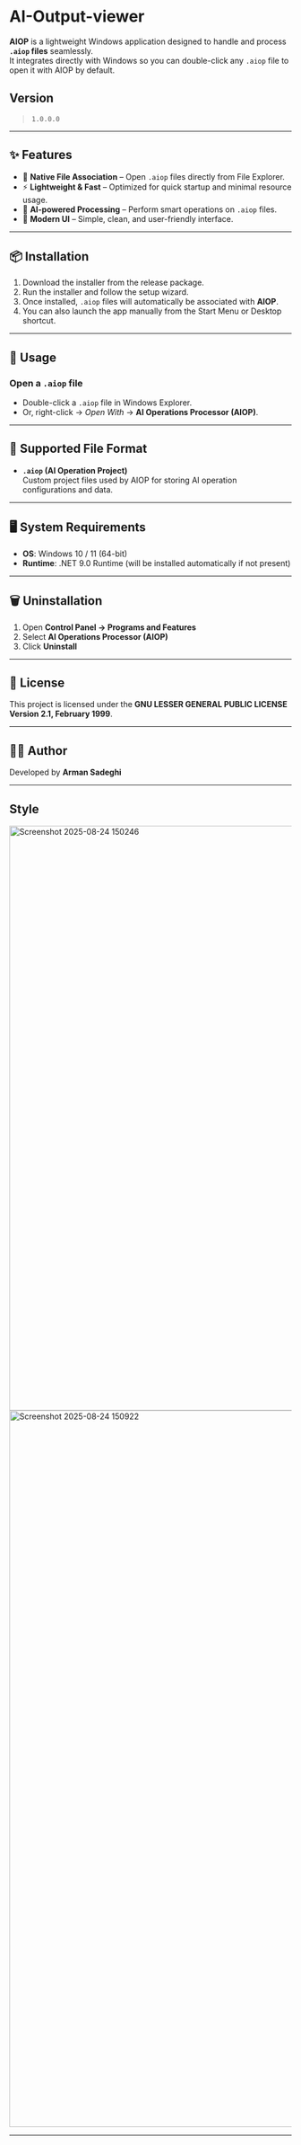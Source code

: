 # AI-Output-viewer

**AIOP** is a lightweight Windows application designed to handle and process **`.aiop` files** seamlessly.  
It integrates directly with Windows so you can double-click any `.aiop` file to open it with AIOP by default.

## Version

> ```1.0.0.0```

---

## ✨ Features

- 📂 **Native File Association** – Open `.aiop` files directly from File Explorer.  
- ⚡ **Lightweight & Fast** – Optimized for quick startup and minimal resource usage.  
- 🤖 **AI-powered Processing** – Perform smart operations on `.aiop` files.  
- 🎨 **Modern UI** – Simple, clean, and user-friendly interface.  

---

## 📦 Installation

1. Download the installer from the release package.  
2. Run the installer and follow the setup wizard.  
3. Once installed, `.aiop` files will automatically be associated with **AIOP**.  
4. You can also launch the app manually from the Start Menu or Desktop shortcut.  

---

## 🚀 Usage

### Open a `.aiop` file
- Double-click a `.aiop` file in Windows Explorer.  
- Or, right-click → *Open With* → **AI Operations Processor (AIOP)**.  

---

## 📂 Supported File Format

- **`.aiop` (AI Operation Project)**  
  Custom project files used by AIOP for storing AI operation configurations and data.  

---

## 🖥️ System Requirements

- **OS**: Windows 10 / 11 (64-bit)  
- **Runtime**: .NET 9.0 Runtime (will be installed automatically if not present)  

---

## 🗑️ Uninstallation

1. Open **Control Panel → Programs and Features**  
2. Select **AI Operations Processor (AIOP)**  
3. Click **Uninstall**  

---

## 📄 License

This project is licensed under the **GNU LESSER GENERAL PUBLIC LICENSE Version 2.1, February 1999**.  

---

## 👨‍💻 Author

Developed by **Arman Sadeghi**  

---

## Style

<img width="1165" height="1041" alt="Screenshot 2025-08-24 150246" src="https://github.com/user-attachments/assets/9f5e3a21-682f-4fef-ab85-e70f7a33d6ad" />

<img width="1161" height="1276" alt="Screenshot 2025-08-24 150922" src="https://github.com/user-attachments/assets/021e30b6-ab9d-45aa-96e6-30aabf2de0ca" />

---
